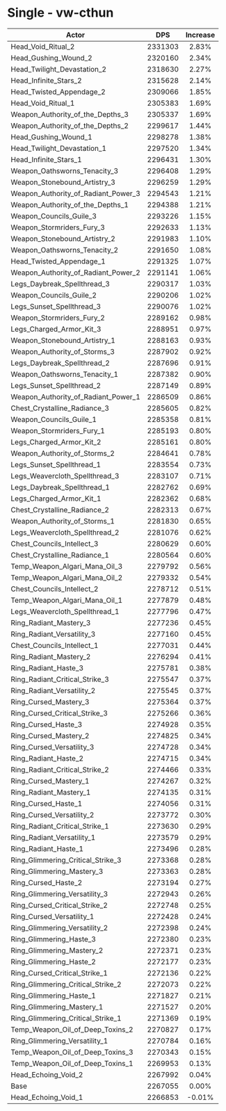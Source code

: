 # Single - vw-cthun
| Actor | DPS | Increase |
|---|:---:|:---:|
|Head_Void_Ritual_2|2331303|2.83%|
|Head_Gushing_Wound_2|2320160|2.34%|
|Head_Twilight_Devastation_2|2318630|2.27%|
|Head_Infinite_Stars_2|2315628|2.14%|
|Head_Twisted_Appendage_2|2309066|1.85%|
|Head_Void_Ritual_1|2305383|1.69%|
|Weapon_Authority_of_the_Depths_3|2305337|1.69%|
|Weapon_Authority_of_the_Depths_2|2299617|1.44%|
|Head_Gushing_Wound_1|2298278|1.38%|
|Head_Twilight_Devastation_1|2297520|1.34%|
|Head_Infinite_Stars_1|2296431|1.30%|
|Weapon_Oathsworns_Tenacity_3|2296408|1.29%|
|Weapon_Stonebound_Artistry_3|2296259|1.29%|
|Weapon_Authority_of_Radiant_Power_3|2294543|1.21%|
|Weapon_Authority_of_the_Depths_1|2294388|1.21%|
|Weapon_Councils_Guile_3|2293226|1.15%|
|Weapon_Stormriders_Fury_3|2292633|1.13%|
|Weapon_Stonebound_Artistry_2|2291983|1.10%|
|Weapon_Oathsworns_Tenacity_2|2291650|1.08%|
|Head_Twisted_Appendage_1|2291325|1.07%|
|Weapon_Authority_of_Radiant_Power_2|2291141|1.06%|
|Legs_Daybreak_Spellthread_3|2290317|1.03%|
|Weapon_Councils_Guile_2|2290206|1.02%|
|Legs_Sunset_Spellthread_3|2290076|1.02%|
|Weapon_Stormriders_Fury_2|2289162|0.98%|
|Legs_Charged_Armor_Kit_3|2288951|0.97%|
|Weapon_Stonebound_Artistry_1|2288163|0.93%|
|Weapon_Authority_of_Storms_3|2287902|0.92%|
|Legs_Daybreak_Spellthread_2|2287696|0.91%|
|Weapon_Oathsworns_Tenacity_1|2287382|0.90%|
|Legs_Sunset_Spellthread_2|2287149|0.89%|
|Weapon_Authority_of_Radiant_Power_1|2286509|0.86%|
|Chest_Crystalline_Radiance_3|2285605|0.82%|
|Weapon_Councils_Guile_1|2285358|0.81%|
|Weapon_Stormriders_Fury_1|2285193|0.80%|
|Legs_Charged_Armor_Kit_2|2285161|0.80%|
|Weapon_Authority_of_Storms_2|2284641|0.78%|
|Legs_Sunset_Spellthread_1|2283554|0.73%|
|Legs_Weavercloth_Spellthread_3|2283107|0.71%|
|Legs_Daybreak_Spellthread_1|2282762|0.69%|
|Legs_Charged_Armor_Kit_1|2282362|0.68%|
|Chest_Crystalline_Radiance_2|2282313|0.67%|
|Weapon_Authority_of_Storms_1|2281830|0.65%|
|Legs_Weavercloth_Spellthread_2|2281076|0.62%|
|Chest_Councils_Intellect_3|2280629|0.60%|
|Chest_Crystalline_Radiance_1|2280564|0.60%|
|Temp_Weapon_Algari_Mana_Oil_3|2279792|0.56%|
|Temp_Weapon_Algari_Mana_Oil_2|2279332|0.54%|
|Chest_Councils_Intellect_2|2278712|0.51%|
|Temp_Weapon_Algari_Mana_Oil_1|2277879|0.48%|
|Legs_Weavercloth_Spellthread_1|2277796|0.47%|
|Ring_Radiant_Mastery_3|2277236|0.45%|
|Ring_Radiant_Versatility_3|2277160|0.45%|
|Chest_Councils_Intellect_1|2277031|0.44%|
|Ring_Radiant_Mastery_2|2276294|0.41%|
|Ring_Radiant_Haste_3|2275781|0.38%|
|Ring_Radiant_Critical_Strike_3|2275547|0.37%|
|Ring_Radiant_Versatility_2|2275545|0.37%|
|Ring_Cursed_Mastery_3|2275364|0.37%|
|Ring_Cursed_Critical_Strike_3|2275266|0.36%|
|Ring_Cursed_Haste_3|2274928|0.35%|
|Ring_Cursed_Mastery_2|2274825|0.34%|
|Ring_Cursed_Versatility_3|2274728|0.34%|
|Ring_Radiant_Haste_2|2274715|0.34%|
|Ring_Radiant_Critical_Strike_2|2274466|0.33%|
|Ring_Cursed_Mastery_1|2274267|0.32%|
|Ring_Radiant_Mastery_1|2274135|0.31%|
|Ring_Cursed_Haste_1|2274056|0.31%|
|Ring_Cursed_Versatility_2|2273772|0.30%|
|Ring_Radiant_Critical_Strike_1|2273630|0.29%|
|Ring_Radiant_Versatility_1|2273579|0.29%|
|Ring_Radiant_Haste_1|2273496|0.28%|
|Ring_Glimmering_Critical_Strike_3|2273368|0.28%|
|Ring_Glimmering_Mastery_3|2273363|0.28%|
|Ring_Cursed_Haste_2|2273194|0.27%|
|Ring_Glimmering_Versatility_3|2272943|0.26%|
|Ring_Cursed_Critical_Strike_2|2272748|0.25%|
|Ring_Cursed_Versatility_1|2272428|0.24%|
|Ring_Glimmering_Versatility_2|2272398|0.24%|
|Ring_Glimmering_Haste_3|2272380|0.23%|
|Ring_Glimmering_Mastery_2|2272371|0.23%|
|Ring_Glimmering_Haste_2|2272177|0.23%|
|Ring_Cursed_Critical_Strike_1|2272136|0.22%|
|Ring_Glimmering_Critical_Strike_2|2272073|0.22%|
|Ring_Glimmering_Haste_1|2271827|0.21%|
|Ring_Glimmering_Mastery_1|2271527|0.20%|
|Ring_Glimmering_Critical_Strike_1|2271369|0.19%|
|Temp_Weapon_Oil_of_Deep_Toxins_2|2270827|0.17%|
|Ring_Glimmering_Versatility_1|2270784|0.16%|
|Temp_Weapon_Oil_of_Deep_Toxins_3|2270343|0.15%|
|Temp_Weapon_Oil_of_Deep_Toxins_1|2269953|0.13%|
|Head_Echoing_Void_2|2267992|0.04%|
|Base|2267055|0.00%|
|Head_Echoing_Void_1|2266853|-0.01%|

